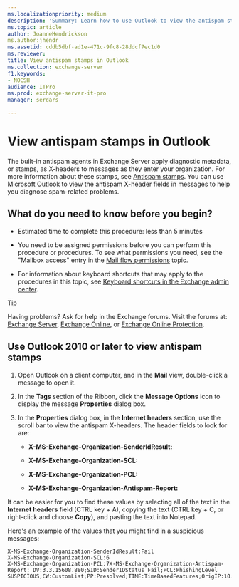 ```yaml
---
ms.localizationpriority: medium
description: 'Summary: Learn how to use Outlook to view the antispam stamps that Exchange Server 2016 and Exchange Server 2019 applied to an email message.'
ms.topic: article
author: JoanneHendrickson
ms.author:jhendr
ms.assetid: cddb5dbf-ad1e-471c-9fc8-28ddcf7ec1d0
ms.reviewer: 
title: View antispam stamps in Outlook
ms.collection: exchange-server
f1.keywords:
- NOCSH
audience: ITPro
ms.prod: exchange-server-it-pro
manager: serdars

---
```


# View antispam stamps in Outlook

The built-in antispam agents in Exchange Server apply diagnostic metadata, or stamps, as X-headers to messages as they enter your organization. For more information about these stamps, see [Antispam stamps](antispam-stamps.md). You can use Microsoft Outlook to view the antispam X-header fields in messages to help you diagnose spam-related problems.

## What do you need to know before you begin?

- Estimated time to complete this procedure: less than 5 minutes

- You need to be assigned permissions before you can perform this procedure or procedures. To see what permissions you need, see the "Mailbox access" entry in the [Mail flow permissions](../../permissions/feature-permissions/mail-flow-permissions.md) topic.

- For information about keyboard shortcuts that may apply to the procedures in this topic, see [Keyboard shortcuts in the Exchange admin center](../../about-documentation/exchange-admin-center-keyboard-shortcuts.md).

> [!TIP]
> Having problems? Ask for help in the Exchange forums. Visit the forums at: [Exchange Server](https://social.technet.microsoft.com/forums/office/home?category=exchangeserver), [Exchange Online](https://social.technet.microsoft.com/forums/msonline/home?forum=onlineservicesexchange), or [Exchange Online Protection](https://social.technet.microsoft.com/forums/forefront/home?forum=FOPE).

## Use Outlook 2010 or later to view antispam stamps

1. Open Outlook on a client computer, and in the **Mail** view, double-click a message to open it.

2. In the **Tags** section of the Ribbon, click the **Message Options** icon to display the message **Properties** dialog box.

3. In the **Properties** dialog box, in the **Internet headers** section, use the scroll bar to view the antispam X-headers. The header fields to look for are:

   - **X-MS-Exchange-Organization-SenderIdResult:**

   - **X-MS-Exchange-Organization-SCL:**

   - **X-MS-Exchange-Organization-PCL:**

   - **X-MS-Exchange-Organization-Antispam-Report:**

It can be easier for you to find these values by selecting all of the text in the **Internet headers** field (CTRL key + A), copying the text (CTRL key + C, or right-click and choose **Copy**), and pasting the text into Notepad.

Here's an example of the values that you might find in a suspicious messages:

```
X-MS-Exchange-Organization-SenderIdResult:Fail
X-MS-Exchange-Organization-SCL:6
X-MS-Exchange-Organization-PCL:7X-MS-Exchange-Organization-Antispam-Report: DV:3.3.15608.880;SID:SenderIDStatus Fail;PCL:PhishingLevel SUSPICIOUS;CW:CustomList;PP:Presolved;TIME:TimeBasedFeatures;OrigIP:10.1.1.1
```
